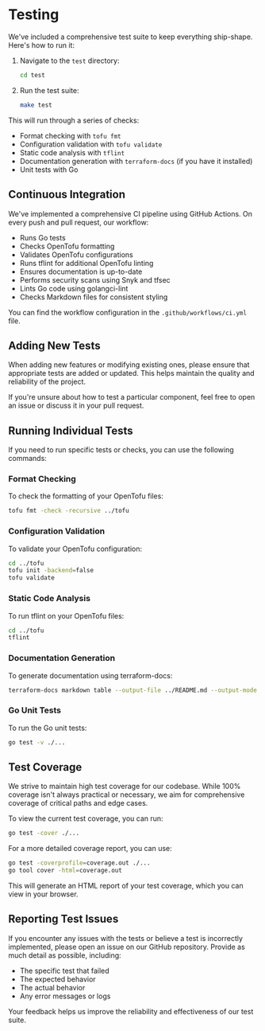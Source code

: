 # Testing

We've included a comprehensive test suite to keep everything ship-shape. Here's how to run it:

1. Navigate to the `test` directory:

   ```bash
   cd test
   ```

2. Run the test suite:

   ```bash
   make test
   ```

This will run through a series of checks:

- Format checking with `tofu fmt`
- Configuration validation with `tofu validate`
- Static code analysis with `tflint`
- Documentation generation with `terraform-docs` (if you have it installed)
- Unit tests with Go

## Continuous Integration

We've implemented a comprehensive CI pipeline using GitHub Actions. On every push and pull request, our workflow:

- Runs Go tests
- Checks OpenTofu formatting
- Validates OpenTofu configurations
- Runs tflint for additional OpenTofu linting
- Ensures documentation is up-to-date
- Performs security scans using Snyk and tfsec
- Lints Go code using golangci-lint
- Checks Markdown files for consistent styling

You can find the workflow configuration in the `.github/workflows/ci.yml` file.

## Adding New Tests

When adding new features or modifying existing ones, please ensure that appropriate tests are added or updated. This helps maintain the quality and reliability of the project.

If you're unsure about how to test a particular component, feel free to open an issue or discuss it in your pull request.

## Running Individual Tests

If you need to run specific tests or checks, you can use the following commands:

### Format Checking

To check the formatting of your OpenTofu files:

```bash
tofu fmt -check -recursive ../tofu
```

### Configuration Validation

To validate your OpenTofu configuration:

```bash
cd ../tofu
tofu init -backend=false
tofu validate
```

### Static Code Analysis

To run tflint on your OpenTofu files:

```bash
cd ../tofu
tflint
```

### Documentation Generation

To generate documentation using terraform-docs:

```bash
terraform-docs markdown table --output-file ../README.md --output-mode inject ../tofu
```

### Go Unit Tests

To run the Go unit tests:

```bash
go test -v ./...
```

## Test Coverage

We strive to maintain high test coverage for our codebase. While 100% coverage isn't always practical or necessary, we aim for comprehensive coverage of critical paths and edge cases.

To view the current test coverage, you can run:

```bash
go test -cover ./...
```

For a more detailed coverage report, you can use:

```bash
go test -coverprofile=coverage.out ./...
go tool cover -html=coverage.out
```

This will generate an HTML report of your test coverage, which you can view in your browser.

## Reporting Test Issues

If you encounter any issues with the tests or believe a test is incorrectly implemented, please open an issue on our GitHub repository. Provide as much detail as possible, including:

- The specific test that failed
- The expected behavior
- The actual behavior
- Any error messages or logs

Your feedback helps us improve the reliability and effectiveness of our test suite.